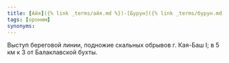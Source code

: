 ```yaml
---
title: [Айя]({% link _terms/айя.md %})-[Бурун]({% link _terms/бурун.md %})
tags: [ороним]
synonyms:
---
```


Выступ береговой линии, подножие скальных обрывов г. Кая-Баш I; в 5 км к З от
Балаклавской бухты.
